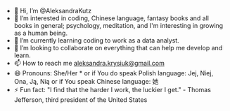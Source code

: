 - 👋 Hi, I’m @AleksandraKutz
- 👀 I’m interested in coding, Chinese language, fantasy books and all books in general; psychology, meditation, and I'm interesting in growing as a human being.
- 🌱 I’m currently learning coding to work as a data analyst.
- 💞️ I’m looking to collaborate on everything that can help me develop and learn.
- 📫 How to reach me aleksandra.krysiuk@gmail.com
- 😄 Pronouns: She/Her * or if You do speak Polish language: Jej, Niej, Ona, Ją, Nią or if You speak Chinese language: 她  
- ⚡ Fun fact: 
"I find that the harder I work, the luckier I get." - Thomas Jefferson, third president of the United States

<!---
AleksandraKutz/AleksandraKutz is a ✨ special ✨ repository because its `README.md` (this file) appears on your GitHub profile.
You can click the Preview link to take a look at your changes.
--->
